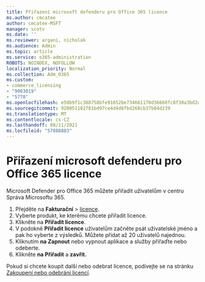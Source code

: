 ```yaml
---
title: Přiřazení microsoft defenderu pro Office 365 licence
ms.author: cmcatee
author: cmcatee-MSFT
manager: scotv
ms.date: ''
ms.reviewer: argani, nicholak
ms.audience: Admin
ms.topic: article
ms.service: o365-administration
ROBOTS: NOINDEX, NOFOLLOW
localization_priority: Normal
ms.collection: Adm_O365
ms.custom:
- commerce_licensing
- "9003019"
- "5778"
ms.openlocfilehash: e50b9f1c388758bfe91652be734661170d36660fc8f30a3bd2d77e189e8bd813
ms.sourcegitcommit: 920051182781bd97ce4d4d6fbd268cb37b84d239
ms.translationtype: MT
ms.contentlocale: cs-CZ
ms.lasthandoff: 08/11/2021
ms.locfileid: "57888883"
---
```

# <a name="assign-microsoft-defender-for-office-365-licenses"></a>Přiřazení microsoft defenderu pro Office 365 licence

Microsoft Defender pro Office 365 můžete přiřadit uživatelům v centru Správa Microsoftu 365.

1. Přejděte na **Fakturační**  >  [licence](https://go.microsoft.com/fwlink/p/?linkid=842264).
2. Vyberte produkt, ke kterému chcete přiřadit licence.
3. Klikněte na **Přiřadit licence**.
4. V podokně **Přiřadit licence**  uživatelům začněte psát uživatelské jméno a pak ho vyberte z výsledků. Můžete přidat až 20 uživatelů najednou.
5. Kliknutím **na Zapnout**  nebo vypnout aplikace a služby přiřaďte nebo odeberte.
6. Klikněte **na Přiřadit** a **zavřít.**

Pokud si chcete koupit další nebo odebrat licence, podívejte se na stránku [Zakoupení nebo odebrání licencí](https://docs.microsoft.com/microsoft-365/commerce/licenses/buy-licenses#buy-or-remove-licenses-for-your-business-subscription).